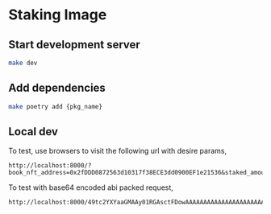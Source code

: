 # Staking Image

## Start development server

```bash
make dev
```

## Add dependencies

```bash
make poetry add {pkg_name}
```

## Local dev

To test, use browsers to visit the following url with desire params,

```
http://localhost:8000/?book_nft_address=0x2fDDD0872563d10317f38ECE3dd0900EF1e21536&staked_amount=123&reward_index=234&initial_staker=0x146736dd2Ccb1dbDF266130a117609E00ad566b1&book_nft_name=Example+Book
```

To test with base64 encoded abi packed request,

```
http://localhost:8000/49tc2YXYaaGMAAy01RGAsctFDowAAAAAAAAAAAAAAAAAAAAAAAAAAAAAAAAAAAAAAAAABwAAAAAAAAAAAAAAAAAAAAAAAAAAAAAAAAAAAAAAAAAAcJl5cMUYEtw6AQx9AbUODRfcecg=
```


